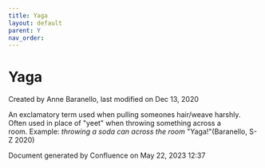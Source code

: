 ```yaml
---
title: Yaga
layout: default
parent: Y
nav_order:
---
```


# Yaga

Created by  Anne Baranello, last modified on Dec 13, 2020

An exclamatory term used when pulling someones hair/weave harshly. Often used in place of &quot;yeet&quot; when throwing something across a room. Example: *throwing a soda can across the room* &quot;Yaga!&quot;(Baranello, S-Z 2020)

Document generated by Confluence on May 22, 2023 12:37


